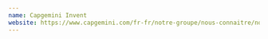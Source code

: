 ```yaml
---
name: Capgemini Invent
website: https://www.capgemini.com/fr-fr/notre-groupe/nous-connaitre/nos-marques/capgemini-invent/
---
```

